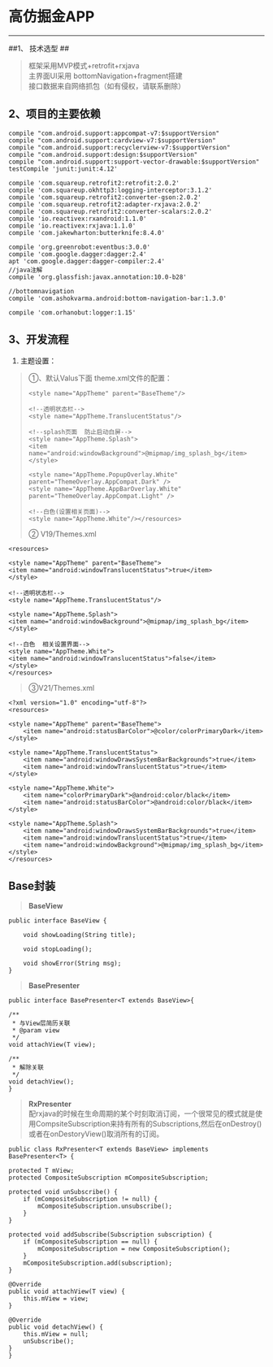 # 高仿掘金APP #
---

##1、 技术选型 ##

> 框架采用MVP模式+retrofit+rxjava  
> 主界面UI采用 bottomNavigation+fragment搭建  
> 接口数据来自网络抓包（如有侵权，请联系删除）

## 2、项目的主要依赖 ##

	compile "com.android.support:appcompat-v7:$supportVersion"
    compile "com.android.support:cardview-v7:$supportVersion"
    compile "com.android.support:recyclerview-v7:$supportVersion"
    compile "com.android.support:design:$supportVersion"
    compile "com.android.support:support-vector-drawable:$supportVersion"
    testCompile 'junit:junit:4.12'

    compile 'com.squareup.retrofit2:retrofit:2.0.2'
    compile 'com.squareup.okhttp3:logging-interceptor:3.1.2'
    compile 'com.squareup.retrofit2:converter-gson:2.0.2'
    compile 'com.squareup.retrofit2:adapter-rxjava:2.0.2'
    compile 'com.squareup.retrofit2:converter-scalars:2.0.2'
    compile 'io.reactivex:rxandroid:1.1.0'
    compile 'io.reactivex:rxjava:1.1.0'
    compile 'com.jakewharton:butterknife:8.4.0'

    compile 'org.greenrobot:eventbus:3.0.0'
    compile 'com.google.dagger:dagger:2.4'
    apt 'com.google.dagger:dagger-compiler:2.4'
    //java注解
    compile 'org.glassfish:javax.annotation:10.0-b28'

    //bottomnavigation
    compile 'com.ashokvarma.android:bottom-navigation-bar:1.3.0'

    compile 'com.orhanobut:logger:1.15'

## 3、开发流程 ##

1. 主题设置：

>①、默认Valus下面  theme.xml文件的配置：  
>     <!-- Base application theme. -->
>     <style name="BaseTheme" parent="Theme.AppCompat.Light.NoActionBar">
>     <!-- Customize your theme here. -->
>     <item name="colorPrimary">@color/colorPrimary</item>
>     <item name="colorPrimaryDark">@color/colorPrimaryDark</item>
>     <item name="colorAccent">@color/colorAccent</item>
>     <item name="colorButtonNormal">@color/colorAccent</item>
>     </style>
>     
>     <style name="AppTheme" parent="BaseTheme"/>
>     
>     <!--透明状态栏-->
>     <style name="AppTheme.TranslucentStatus"/>
>     
>     <!--splash页面  防止启动白屏-->
>     <style name="AppTheme.Splash">
>     <item name="android:windowBackground">@mipmap/img_splash_bg</item>
>     </style>
>     
>     <style name="AppTheme.PopupOverlay.White" parent="ThemeOverlay.AppCompat.Dark" />
>     <style name="AppTheme.AppBarOverlay.White" parent="ThemeOverlay.AppCompat.Light" />
>     
>     <!--白色(设置相关页面)-->
>     <style name="AppTheme.White"/></resources>
>② V19/Themes.xml

    <resources>

    <style name="AppTheme" parent="BaseTheme">
    <item name="android:windowTranslucentStatus">true</item>
    </style>
    
    <!--透明状态栏-->
    <style name="AppTheme.TranslucentStatus"/>
    
    <style name="AppTheme.Splash">
    <item name="android:windowBackground">@mipmap/img_splash_bg</item>
    </style>
    
    <!--白色  相关设置界面-->
    <style name="AppTheme.White">
    <item name="android:windowTranslucentStatus">false</item>
    </style>
    </resources>

>③V21/Themes.xml

	<?xml version="1.0" encoding="utf-8"?>
	<resources>

    <style name="AppTheme" parent="BaseTheme">
        <item name="android:statusBarColor">@color/colorPrimaryDark</item>
    </style>

    <style name="AppTheme.TranslucentStatus">
        <item name="android:windowDrawsSystemBarBackgrounds">true</item>
        <item name="android:windowTranslucentStatus">true</item>
    </style>

    <style name="AppTheme.White">
        <item name="colorPrimaryDark">@android:color/black</item>
        <item name="android:statusBarColor">@android:color/black</item>
    </style>

    <style name="AppTheme.Splash">
        <item name="android:windowDrawsSystemBarBackgrounds">true</item>
        <item name="android:windowTranslucentStatus">true</item>
        <item name="android:windowBackground">@mipmap/img_splash_bg</item>
    </style>
	</resources>

## Base封装 ##

>**BaseView**

	public interface BaseView {
    
    	void showLoading(String title);
    
    	void stopLoading();
    
    	void showError(String msg);
    }

>**BasePresenter**

	public interface BasePresenter<T extends BaseView>{

    /**
     * 与View层简历关联
     * @param view
     */
    void attachView(T view);

    /**
     * 解除关联
     */
    void detachView();
	}

>**RxPresenter**  
>配rxjava的时候在生命周期的某个时刻取消订阅，一个很常见的模式就是使用CompsiteSubscription来持有所有的Subscriptions,然后在onDestroy()或者在onDestoryView()取消所有的订阅。

	public class RxPresenter<T extends BaseView> implements BasePresenter<T> {

    protected T mView;
    protected CompositeSubscription mCompositeSubscription;

    protected void unSubscribe() {
        if (mCompositeSubscription != null) {
            mCompositeSubscription.unsubscribe();
        }
    }

    protected void addSubscribe(Subscription subscription) {
        if (mCompositeSubscription == null) {
            mCompositeSubscription = new CompositeSubscription();
        }
        mCompositeSubscription.add(subscription);
    }

    @Override
    public void attachView(T view) {
        this.mView = view;
    }

    @Override
    public void detachView() {
        this.mView = null;
        unSubscribe();
    }
	}

